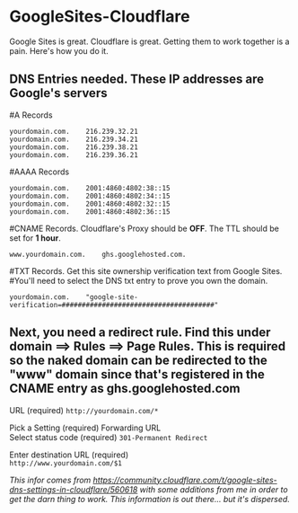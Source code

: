 # GoogleSites-Cloudflare
Google Sites is great. Cloudflare is great. Getting them to work together is a pain. Here's how you do it.


## DNS Entries needed. These IP addresses are Google's servers
#A Records  
  
`yourdomain.com.	216.239.32.21`  
`yourdomain.com.	216.239.34.21`  
`yourdomain.com.	216.239.38.21`  
`yourdomain.com.	216.239.36.21`  
  
#AAAA Records  
  
`yourdomain.com.	2001:4860:4802:38::15`  
`yourdomain.com.	2001:4860:4802:34::15`  
`yourdomain.com.	2001:4860:4802:32::15`  
`yourdomain.com.	2001:4860:4802:36::15`  
  
#CNAME Records. Cloudflare's Proxy should be **OFF**. The TTL should be set for **1 hour**.  
  
`www.yourdomain.com.	ghs.googlehosted.com.`  
  
#TXT Records. Get this site ownership verification text from Google Sites.  
#You'll need to select the DNS txt entry to prove you own the domain.  
  
`yourdomain.com.	"google-site-verification=######################################"`  
  
## Next, you need a redirect rule. Find this under domain ==> Rules ==> Page Rules. This is required so the naked domain can be redirected to the "www" domain since that's registered in the CNAME entry as ghs.googlehosted.com  
  
URL (required) `http://yourdomain.com/*`  
  
Pick a Setting (required) Forwarding URL  
Select status code (required) `301-Permanent Redirect`  
  
Enter destination URL (required)  
`http://www.yourdomain.com/$1`  
  
_This infor comes from https://community.cloudflare.com/t/google-sites-dns-settings-in-cloudflare/560618 with some additions from me in order to get the darn thing to work. This information is out there... but it's dispersed._
